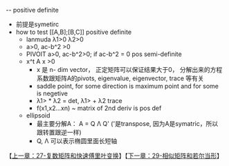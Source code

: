 -- positive definite 
- 前提是symetirc 
- how to test [[A,B];[B,C]] positive definite
  - lanmuda λ1>0 λ2>0 
  - a>0, ac-b^2 >0
  - PIVOIT a>0, ac-b^2>0; if ac-b^2 = 0 pos semi-definite 
  - x^t A x >0
    - x 是 n- dim vector， 正定矩阵可以保证结果大于0， 分解出来的方程系数跟矩阵A的pivots, eigenvalue, eigenvector, trace 等有关
    - saddle point, for some direction is maximum point and for some is negetive 
    - λ1> * λ2 = det, λ1> + λ2 trace
    - f(x1,x2...xn) ~ matrix of 2nd deriv is pos def 
  - ellipsoid
    - 最主要分解A： A = Q Λ Q' ('是transpose, 因为A是symatric，所以跟转置跟逆一样)
    - Q, Λ 可以表示椭圆里面长短轴









【[上一章：27-复数矩阵和快速傅里叶变换](../27-复数矩阵和快速傅里叶变换/27-复数矩阵和快速傅里叶变换.md)】【[下一章：29-相似矩阵和若尔当形](../29-相似矩阵和若尔当形/29-相似矩阵和若尔当形.md)】
